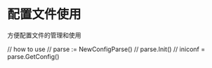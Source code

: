 # 配置文件使用
方便配置文件的管理和使用

// how to use
// parse := NewConfigParse()
// parse.Init()
// iniconf = parse.GetConfig()